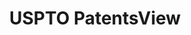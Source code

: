 ---
bigquery: https://console.cloud.google.com/bigquery?p=patents-public-data&d=patentsview&page=dataset
citation: Attribution should be given to PatentsView for use, distribution, or derivative
  works.
code: https://github.com/CSSIP-AIR/PatentsView-Code-Snippets/
contributors: USPTO
cost: None
description: 'PatentsView includes US patent data including raw data (summaries, applications,
  pregrant applications), disambugations of inventors and assignees, and inventor
  gender estimates.  Also foreign priority data, # of figures and sheets, and government
  interest statements.'
documentation: https://patentsview.org/query/builder-faqs
last_edit: Mon, 04 Apr 2022 19:02:57 GMT
location: https://patentsview.org/
maintained_by: USPTO
record_creation_timestamp: 12/2/2020 17:20:46
schema_fields: '[''uuid'', ''disamb_inventor_id_20171003'', ''type'', ''disamb_inventor_id_20191008'',
  ''location_id'', ''lawyer_id'', ''f102_date'', ''disamb_inventor_id_20170307'',
  ''subclass'', ''county'', ''subcategory_id'', ''lname'', ''attribution_status'',
  ''disamb_assignee_id_20190820'', ''level_two'', ''disamb_inventor_id_20170808'',
  ''latlong'', ''status'', ''gi_statement'', ''country_transformed'', ''disamb_assignee_id_20191231'',
  ''ipc_version_indicator'', ''disamb_inventor_id_20200929'', ''disamb_inventor_id_20171226'',
  ''title'', ''classification_level'', ''patent_id'', ''withdrawn'', ''rel_id'', ''term_grant'',
  ''longitude'', ''mainclass_id'', ''inventor_id'', ''organization_id'', ''city'',
  ''_371_date'', ''deceased'', ''rawassignee_id'', ''organization'', ''contract_award_number'',
  ''group_id'', ''subgroup'', ''name_last'', ''disamb_inventor_id_20200630'', ''disamb_inventor_id_20190312'',
  ''disamb_inventor_id_20181127'', ''length'', ''role'', ''citation_id'', ''application_id'',
  ''applicant_type'', ''category_id'', ''country'', ''rawlocation_id'', ''latitude'',
  ''male_flag'', ''name_first'', ''dependent'', ''category'', ''level_one'', ''sequence'',
  ''id'', ''group'', ''disamb_assignee_id_20200630'', ''county_fips'', ''num_claims'',
  ''disamb_assignee_id_20181127'', ''lapse_of_patent'', ''disamb_assignee_id_20190312'',
  ''male'', ''date'', ''field_id'', ''exemplary'', ''num_figures'', ''subgroup_id'',
  ''text'', ''classification_data_source'', ''reldocno'', ''kind'', ''disamb_inventor_id_20180528'',
  ''relkind'', ''num'', ''classification_status'', ''section'', ''disamb_assignee_id_20191008'',
  ''assignee_id'', ''subsection_id'', ''ipc_class'', ''classification_value'', ''disamb_inventor_id_20201229'',
  ''disclaimer_date'', ''variety'', ''series_code'', ''doc_type'', ''action_date'',
  ''rawinventor_id'', ''subclass_id'', ''term_disclaimer'', ''abstract'', ''num_sheets'',
  ''filename'', ''fname'', ''field_title'', ''name'', ''disamb_inventor_id_20191231'',
  ''term_extension'', ''section_id'', ''state'', ''number'', ''disamb_assignee_id_20200929'',
  ''latin_name'', ''state_fips'', ''symbol_position'', ''sector_title'', ''doctype'',
  ''publication_number'', ''level_three'', ''disamb_inventor_id_20200331'', ''disamb_inventor_id_20190820'',
  ''designation'', ''disamb_assignee_id_20200331'', ''_102_date'', ''rule_47'', ''main_group'',
  ''f371_date'']'
shortname: patentsview
tags:
- disambiguation
- United States
- gender
terms_of_use: Creative Commons Attribution 4.0 International License.
timeframe: 1963-1999
title: USPTO PatentsView
uuid: cf1780b1-e265-4e49-8d1d-83b9cfe0fd9a
---